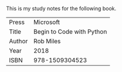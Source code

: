 This is my study notes for the following book.

|        |                           |
|--------|---------------------------|
| Press  | Microsoft                 |
| Title  | Begin to Code with Python |
| Author | Rob Miles                 |
| Year   | 2018                      |
| ISBN   | 978-1509304523            |